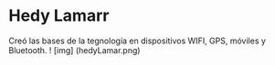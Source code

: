 # Hedy Lamarr
Creó las bases de la tegnología en dispositivos WIFI, GPS, móviles y Bluetooth.
! [img] (hedyLamar.png)
